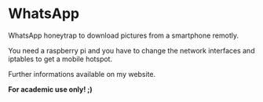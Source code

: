# WhatsApp
WhatsApp honeytrap to download pictures from a smartphone remotly.

You need a raspberry pi and you have to change the network interfaces and iptables to get a mobile hotspot.

Further informations available on my website.

**For academic use only! ;)**
